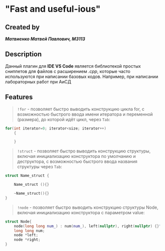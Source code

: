 # "Fast and useful-ious"

## Created by
***Матвиенко Матвей Павлович, M3113***

## Description
Данный плагин для **IDE VS Code** является библиотекой простых сниппетов для файлов с расширением *.cpp*, которые часто используются при написании базовых кодов. Например, при написании лабораторных работ при АиСД

## Features
> `!for` - позволяет быстро выводить конструкцию цикла for, с возможностью быстрого ввода имени итератора и переменной (размера), до которой идёт цикл, через `Tab`:
```cpp
for(int iterator=0; iterator<size; iterator++)
    {

    }
```

> `!struct` - позволяет быстро выводить конструкцию структуры, включая инициализацию конструктора по умолчанию и деструктора, с возможностью быстрого ввода названия структуры через `Tab`:
```cpp
struct Name_struct {

    Name_struct (){}

    ~Name_struct(){}
}
```

>`!node` - позволяет быстро выводить конструкцию структуры Node, включая инициализацию конструктора с параметром value:
```cpp
struct Node{
    node(long long num_) : num(num_), left(nullptr), right(nullptr) {}",
    long long num;
    node *left;
    node *right;
}
```

